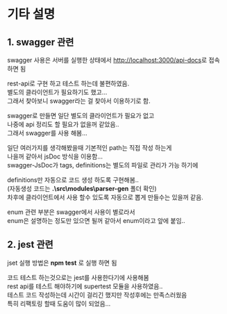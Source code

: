 # 기타 설명

## 1. swagger 관련

swagger 사용은 서버를 실행한 상태에서 <http://localhost:3000/api-docs>로 접속 하면 됨

rest-api로 구현 하고 테스트 하는데 불편하였음.  
별도의 클라이언트가 필요하기도 했고...  
그래서 찾아보니 swagger라는 걸 찾아서 이용하기로 함.  

swagger로 만들면 일단 별도의 클라이언트가 필요가 없고  
나중에 api 정리도 할 필요가 없을꺼 같았음..  
그래서 swagger를 사용 해봄...  

일단 여러가지를 생각해봤을때 기본적인 path는 직접 작성 하는게  
나을꺼 같아서 jsDoc 방식을 이용함...  
swagger-JsDoc가 tags, definitions는 별도의 파일로 관리가 가능 하기에  

definitions만 자동으로 코드 생성 하도록 구현해봄..  
(자동생성 코드는 **.\src\modules\parser-gen** 폴더 확인)  
차후에 클라이언트에서 사용 할수 있도록 자동으로 뽑게 만들수는 있을꺼 같음.

enum 관련 부분은 swagger에서 사용이 별로라서  
enum은 설명하는 정도만 있으면 될꺼 같아서 enum이라고 앞에 붙임..

## 2. jest 관련

jset 실행 방법은 **npm test** 로 실행 하면 됨

코드 테스트 하는것으로는 jest를 사용한다기에 사용해봄  
rest api를 테스트 해야하기에 supertest 모듈을 사용하였음..  
테스트 코드 작성하는데 시간이 걸리긴 했지만 작성후에는 만족스러웠음  
특히 리팩토링 할때 도움이 많이 되었음...
